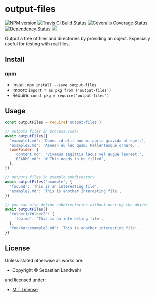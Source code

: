 <!-- TITLE/ -->

<h1>output-files</h1>

<!-- /TITLE -->


<!-- BADGES/ -->

<span class="badge-npmversion"><a href="https://npmjs.org/package/output-files" title="View this project on NPM"><img src="https://img.shields.io/npm/v/output-files.svg" alt="NPM version" /></a></span>
<span class="badge-travisci"><a href="http://travis-ci.org/dword-design/output-files" title="Check this project's build status on TravisCI"><img src="https://img.shields.io/travis/dword-design/output-files/master.svg" alt="Travis CI Build Status" /></a></span>
<span class="badge-coveralls"><a href="https://coveralls.io/r/dword-design/output-files" title="View this project's coverage on Coveralls"><img src="https://img.shields.io/coveralls/dword-design/output-files.svg" alt="Coveralls Coverage Status" /></a></span>
<span class="badge-daviddm"><a href="https://david-dm.org/dword-design/output-files" title="View the status of this project's dependencies on DavidDM"><img src="https://img.shields.io/david/dword-design/output-files.svg" alt="Dependency Status" /></a></span>
<span class="badge-shields"><a href="https://img.shields.io/badge/renovate-enabled-brightgreen.svg"><img src="https://img.shields.io/badge/renovate-enabled-brightgreen.svg" /></a></span>

<!-- /BADGES -->


<!-- DESCRIPTION/ -->

Output a tree of files and directories by providing an object. Especially useful for testing with real files.

<!-- /DESCRIPTION -->


<!-- INSTALL/ -->

<h2>Install</h2>

<a href="https://npmjs.com" title="npm is a package manager for javascript"><h3>npm</h3></a>
<ul>
<li>Install: <code>npm install --save output-files</code></li>
<li>Import: <code>import * as pkg from ('output-files')</code></li>
<li>Require: <code>const pkg = require('output-files')</code></li>
</ul>

<!-- /INSTALL -->


## Usage

```js
const outputFiles = require('output-files')

// outputs files in process.cwd()
await outputFiles({
  'example1.md': 'Donec id elit non mi porta gravida at eget.',
  'example2.md': 'Aenean eu leo quam. Pellentesque ornare.',
  someFolder: {
    'content.md': 'Vivamus sagittis lacus vel augue laoreet.',
    'README.md': '# This needs to be filled',
  },
})

// outputs files in example subdirectory
await outputFiles('example', {
  'foo.md': 'This is an interesting file',
  'example2.md': 'This is another interesting file',
})

// you can also define subdirectories without nesting the object
await outputFiles({
  'folder1/folder2': {
    'foo.md': 'This is an interesting file',
  },
  'foo/bar/example2.md': 'This is another interesting file',
})
```

<!-- LICENSE/ -->

<h2>License</h2>

Unless stated otherwise all works are:

<ul><li>Copyright &copy; Sebastian Landwehr</li></ul>

and licensed under:

<ul><li><a href="http://spdx.org/licenses/MIT.html">MIT License</a></li></ul>

<!-- /LICENSE -->
